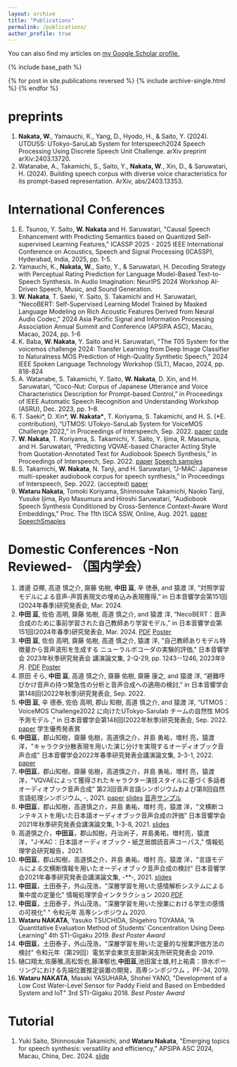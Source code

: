 ```yaml
---
layout: archive
title: "Publications"
permalink: /publications/
author_profile: true
---
```


You can also find my articles on <u><a href="{{author.googlescholar}}">my Google Scholar profile</a>.</u>

{% include base_path %}

{% for post in site.publications reversed %}
  {% include archive-single.html %}
{% endfor %}
# preprints
1. **Nakata, W.**, Yamauchi, K., Yang, D., Hyodo, H., & Saito, Y. (2024). UTDUSS: UTokyo-SaruLab System for Interspeech2024 Speech Processing Using Discrete Speech Unit Challenge. arXiv preprint arXiv:2403.13720.
1. Watanabe, A., Takamichi, S., Saito, Y., **Nakata, W**., Xin, D., & Saruwatari, H. (2024). Building speech corpus with diverse voice characteristics for its prompt-based representation. ArXiv, abs/2403.13353.
# International Conferences 

1. E. Tsunoo, Y. Saito, **W. Nakata** and H. Saruwatari, "Causal Speech Enhancement with Predicting Semantics based on Quantized Self-supervised Learning Features," ICASSP 2025 - 2025 IEEE International Conference on Acoustics, Speech and Signal Processing (ICASSP), Hyderabad, India, 2025, pp. 1-5.
1. Yamauchi, K., **Nakata, W.**, Saito, Y., & Saruwatari, H. Decoding Strategy with Perceptual Rating Prediction for Language Model-Based Text-to-Speech Synthesis. In Audio Imagination: NeurIPS 2024 Workshop AI-Driven Speech, Music, and Sound Generation.
1. **W. Nakata**, T. Saeki, Y. Saito, S. Takamichi and H. Saruwatari, "NecoBERT: Self-Supervised Learning Model Trained by Masked Language Modeling on Rich Acoustic Features Derived from Neural Audio Codec," 2024 Asia Pacific Signal and Information Processing Association Annual Summit and Conference (APSIPA ASC), Macau, Macao, 2024, pp. 1-6
1. K. Baba, **W. Nakata**, Y. Saito and H. Saruwatari, "The T05 System for the voicemos challenge 2024: Transfer Learning from Deep Image Classifier to Naturalness MOS Prediction of High-Quality Synthetic Speech," 2024 IEEE Spoken Language Technology Workshop (SLT), Macao, 2024, pp. 818-824
1. A. Watanabe, S. Takamichi, Y. Saito, **W. Nakata**, D. Xin, and H. Saruwatari, “Coco-Nut: Corpus of Japanese Utterance and Voice Characteristics Description for Prompt-based Control,” in Proceedings of IEEE Automatic Speech Recognition and Understanding Workshop (ASRU), Dec. 2023, pp. 1–8.
1. T. Saeki\*, D. Xin\*, **W. Nakata\***, T. Koriyama, S. Takamichi, and H. S. (*E. contribution), “UTMOS: UTokyo-SaruLab System for VoiceMOS Challenge 2022,” in Proceedings of Interspeech, Sep. 2022.  [paper](https://www.isca-speech.org/archive/pdfs/interspeech_2022/saeki22c_interspeech.pdf)  [code](https://github.com/sarulab-speech/UTMOS22)
1. **W. Nakata**, T. Koriyama, S. Takamichi, Y. Saito, Y. Ijima, R. Masumura, and H. Saruwatari, “Predicting VQVAE-based Character Acting Style from Quotation-Annotated Text for Audiobook Speech Synthesis,” in Proceedings of Interspeech, Sep. 2022. [paper](https://www.isca-speech.org/archive/pdfs/interspeech_2022/nakata22_interspeech.pdf) [Speech samples](https://wataru-nakata.github.io/is2022-audiobook/)
1. S. Takamichi, **W. Nakata**, N. Tanji, and H. Saruwatari, “J-MAC: Japanese multi-speaker audiobook corpus for speech synthesis,” in Proceedings of Interspeech, Sep. 2022. (accepted) [paper](https://arxiv.org/abs/2201.10896)
1. **Wataru Nakata**, Tomoki Koriyama, Shinnosuke Takamichi, Naoko Tanji, Yusuke Ijima, Ryo Masumura and Hiroshi Saruwatari, "Audiobook Speech Synthesis Conditioned by Cross-Sentence Context-Aware Word Embeddings," Proc. The 11th ISCA SSW, Online, Aug. 2021. [paper](https://www.isca-speech.org/archive/ssw_2021/nakata21_ssw.html)  [SpeechSmaples](https://wataru-nakata.github.io/posts/2021/05/01/ssw11)


# Domestic Conferences -Non Reviewed- （国内学会）
1. 渡邊 亞椰, 高道 慎之介, 齋藤 佑樹, **中田 亘**, 辛 徳泰, and 猿渡 洋, “対照学習モデルによる音声-声質表現文の埋め込み表現獲得,” in 日本音響学会第151回(2024年春季)研究発表会, Mar. 2024. 
1. **中田 亘**, 佐伯 高明, 齋藤 佑樹, 高道 慎之介, and 猿渡 洋, “NecoBERT：音声合成のために事前学習された自己教師あり学習モデル,” in 日本音響学会第151回(2024年春季)研究発表会, Mar. 2024. [PDF](https://sython.org/papers/ASJ/nakata2024asjs.pdf) [Poster](https://sython.org/papers/ASJ/nakata2024asjs_poster.pdf)
1. **中田 亘**, 佐伯 高明, 齋藤 佑樹, 高道 慎之介, 猿渡 洋, "自己教師ありモデル特徴量から音声波形を生成する ニューラルボコーダの実験的評価," 日本音響学会 2023年秋季研究発表会 講演論文集, 2-Q-29, pp. 1243--1246, 2023年9月. [PDF](https://sython.org/papers/ASJ/nakata2024asjs.pdf) [Poster](https://sython.org/papers/ASJ/nakata2023asja.pdf)
1. 原田 そら, **中田 亘**, 高道 慎之介, 齋藤 佑樹, 齋藤 康之, and 猿渡 洋, “避難呼びかけ音声の持つ緊急性の分析と音声合成への適用の検討,” in 日本音響学会第148回(2022年秋季)研究発表会, Sep. 2022.
1. **中田 亘**, 辛 德泰, 佐伯 高明, 郡山 知樹, 高道 慎之介, and 猿渡 洋, “UTMOS：VoiceMOS Challenge2022 に向けたUTokyo-Sarulab チームの自然性 MOS 予測モデル ,” in 日本音響学会第148回(2022年秋季)研究発表会, Sep. 2022. [paper](/files/voicemos22asja.pdf) 学生優秀発表賞
1. **中田亘**，郡山知樹，齋藤 佑樹，高道慎之介，井島 勇祐，増村 亮，猿渡 洋，"キャラクタ分散表現を用いた演じ分けを実現するオーディオブック音声合成" 日本音響学会2022年春季研究発表会講演論文集, 3-3-1, 2022. [paper](/files/nakata22asjs_character_embedding.pdf)
1. **中田亘**，郡山知樹，齋藤 佑樹，高道慎之介，井島 勇祐，増村 亮，猿渡 洋，"VQVAEによって獲得されたキャラクター演技スタイルに基づく多話者オーディオブック音声合成" 第23回音声言語シンポジウムおよび第8回自然言語処理シンポジウム, -, 2021. [paper](/files/nakata21sp_vqvae_audiobook.pdf) [slides](/files/nakata21sp_vqvae_slides.pdf) [音声サンプル](/posts/2022/03/04/sp22)
1. **中田亘**，郡山知樹，高道慎之介，井島 勇祐，増村 亮，猿渡 洋，"文横断コンテキストを用いた日本語オーディオブック音声合成の評価" 日本音響学会2021年秋季研究発表会講演論文集, 1-3-8, 2021. [slides](/files/asja2021_nakata.pdf)
1. 高道慎之介，**中田亘**，郡山知樹，丹治尚子，井島勇祐，増村亮，猿渡洋，"J-KAC：日本語オーディオブック・紙芝居朗読音声コーパス," 情報処理学会研究報告，2021.
1. **中田亘**，郡山知樹，高道慎之介，井島 勇祐，増村 亮，猿渡 洋，"言語モデルによる文横断情報を用いたオーディオブック音声合成の検討" 日本音響学会2021年春季研究発表会講演論文集, *-**-*, 2021. [slides](/files/asj2021_nakata_presen.pdf)
1. **中田亘**，土田泰子，外山茂浩，"深層学習を用いた感情解析システムによる集中度の定量化" 情報処理学会インタラクション 2020.[PDF](http://www.interaction-ipsj.org/proceedings/2020/data/pdf/2P-80.pdf)
1. **中田亘**，土田泰子，外山茂浩，"深層学習を用いた授業における学生の感情の可視化" " 令和元年 高専シンポジウム 2020.
1. **Wataru NAKATA**, Yasuko TSUCHIDA, Shigehiro TOYAMA, ”A Quantitative Evaluation Method of Students’ Concentration Using Deep Learning” 4th STI-Gigaku 2019. *Best Poster Award*
1. **中田亘**，土田泰子，外山茂浩，"深層学習を用いた定量的な授業評価方法の検討" 令和元年（第29回）電気学会東京支部新潟支所研究発表会  2019.  
1. 樋口翔太,佐藤雅,高松哲也,藤澤郁也,**中田亘**,池田富士雄,村上祐貴：排水ボーリングにおける先端位置推定装置の開発，高専シンポジウム ，PF-34, 2019.
1. **Wataru NAKATA**, Masaki YASUHARA, Shohei YANO, "Development of a Low Cost Water-Level Sensor for Paddy Field and Based on Embedded System and IoT" 3rd STI-Gigaku 2018. *Best Poster Award* 

# Tutorial
1. Yuki Saito, Shinnosuke Takamichi, and **Wataru Nakata**, "Emerging topics for speech synthesis: versatility and efficiency," APSIPA ASC 2024, Macau, China, Dec. 2024. [slide](http://sython.org/papers/APSIPA/APSIPA24tutorial_tts.pdf)
